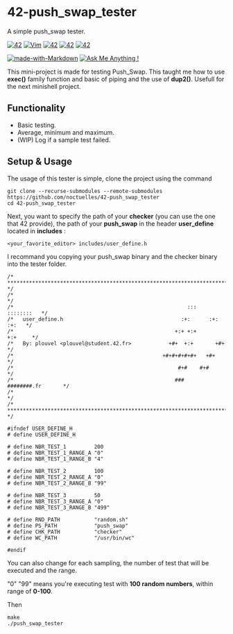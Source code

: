 # 42-push_swap_tester
A simple push_swap tester.

[![42](https://img.shields.io/badge/42-common_core-green.svg)](https://shields.io/)
[![Vim](https://img.shields.io/badge/--019733?logo=vim)](https://www.vim.org/)
[![42](https://img.shields.io/badge/Made%20in%20-C-blue.svg)](https://shields.io/)
[![42](https://img.shields.io/badge/Made%20with%20-Bash-yellow.svg)](https://shields.io/)
[![42](https://img.shields.io/badge/Made%20with%20-GNU%20Make-red.svg)](https://shields.io/)

[![made-with-Markdown](https://img.shields.io/badge/Made%20with-Markdown-1f425f.svg)](http://commonmark.org)
[![Ask Me Anything !](https://img.shields.io/badge/Ask%20me-anything-1abc9c.svg)](https://GitHub.com/Naereen/ama)

This mini-project is made for testing Push_Swap. This taught me how to use **exec()** family function and basic of piping and the use of **dup2()**. Usefull for the next minishell project.

## Functionality

* Basic testing.
* Average, minimum and maximum.
* (WIP) Log if a sample test failed.

## Setup & Usage

The usage of this tester is simple, clone the project using the command

```
git clone --recurse-submodules --remote-submodules https://github.com/noctuelles/42-push_swap_tester
cd 42-push_swap_tester
```

Next, you want to specify the path of your **checker** (you can use the one that 42 provide), the path of your **push_swap** in the header **user_define** located in **includes** :

```<your_favorite_editor> includes/user_define.h```

I recommand you copying your push_swap binary and the checker binary into the tester folder.

```
/* ************************************************************************** */
/*                                                                            */
/*                                                        :::      ::::::::   */
/*   user_define.h                                      :+:      :+:    :+:   */
/*                                                    +:+ +:+         +:+     */
/*   By: plouvel <plouvel@student.42.fr>            +#+  +:+       +#+        */
/*                                                +#+#+#+#+#+   +#+           */
/*                                                     #+#    #+#             */
/*                                                    ###   ########.fr       */
/*                                                                            */
/* ************************************************************************** */

#ifndef USER_DEFINE_H
# define USER_DEFINE_H

# define NBR_TEST_1         200
# define NBR_TEST_1_RANGE_A "0"
# define NBR_TEST_1_RANGE_B "4"

# define NBR_TEST_2         100
# define NBR_TEST_2_RANGE_A "0"
# define NBR_TEST_2_RANGE_B "99"

# define NBR_TEST_3         50
# define NBR_TEST_3_RANGE_A "0"
# define NBR_TEST_3_RANGE_B "499"

# define RND_PATH           "random.sh"
# define PS_PATH            "push_swap"
# define CHK_PATH           "checker"
# define WC_PATH            "/usr/bin/wc"

#endif
```

You can also change for each sampling, the number of test that will be executed and the range. 

"0" "99" means you're executing test with **100 random numbers**, within range of **0-100**.

Then

```
make
./push_swap_tester
```
